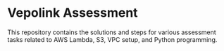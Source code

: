 # Vepolink Assessment

This repository contains the solutions and steps for various assessment tasks related to AWS Lambda, S3, VPC setup, and Python programming.
